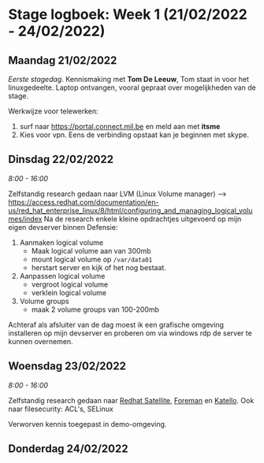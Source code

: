 # Stage logboek: Week 1 (21/02/2022 - 24/02/2022)

## Maandag 21/02/2022

_Eerste stagedag_. Kennismaking met __Tom De Leeuw__, Tom staat in voor het linuxgedeelte.
Laptop ontvangen, vooral gepraat over mogelijkheden van de stage.

Werkwijze voor telewerken:

1. surf naar <https://portal.connect.mil.be> en meld aan met __itsme__
2. Kies voor vpn. Eens de verbinding opstaat kan je beginnen met skype.

## Dinsdag 22/02/2022

_8:00 - 16:00_

Zelfstandig research gedaan naar LVM (Linux Volume manager) --> <https://access.redhat.com/documentation/en-us/red_hat_enterprise_linux/8/html/configuring_and_managing_logical_volumes/index>
Na de research enkele kleine opdrachtjes uitgevoerd op mijn eigen devserver binnen Defensie:
1. Aanmaken logical volume
    - Maak logical volume aan van 300mb
    - mount logical volume op `/var/data01`
    - herstart server en kijk of het nog bestaat.
2. Aanpassen logical volume
    - vergroot logical volume
    - verklein logical volume
3. Volume groups
    - maak 2 volume groups van 100-200mb

Achteraf als afsluiter van de dag moest ik een grafische omgeving installeren op mijn devserver en proberen om via windows rdp de server te kunnen overnemen.

## Woensdag 23/02/2022

_8:00 - 16:00_

Zelfstandig research gedaan naar [Redhat Satellite](), [Foreman](https://theforeman.org) en [Katello](). Ook naar filesecurity: ACL's, SELinux

Verworven kennis toegepast in demo-omgeving.

## Donderdag 24/02/2022